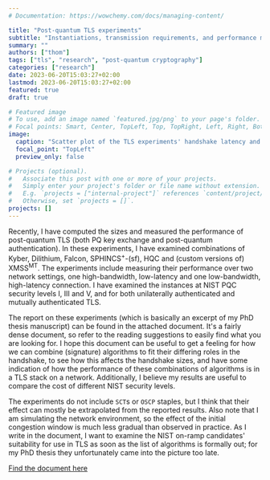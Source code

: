 ```yaml
---
# Documentation: https://wowchemy.com/docs/managing-content/

title: "Post-quantum TLS experiments"
subtitle: "Instantiations, transmission requirements, and performance measurements for NIST security levels I, III and V"
summary: ""
authors: ["thom"]
tags: ["tls", "research", "post-quantum cryptography"]
categories: ["research"]
date: 2023-06-20T15:03:27+02:00
lastmod: 2023-06-20T15:03:27+02:00
featured: true
draft: true

# Featured image
# To use, add an image named `featured.jpg/png` to your page's folder.
# Focal points: Smart, Center, TopLeft, Top, TopRight, Left, Right, BottomLeft, Bottom, BottomRight.
image:
  caption: "Scatter plot of the TLS experiments' handshake latency and size"
  focal_point: "TopLeft"
  preview_only: false

# Projects (optional).
#   Associate this post with one or more of your projects.
#   Simply enter your project's folder or file name without extension.
#   E.g. `projects = ["internal-project"]` references `content/project/deep-learning/index.md`.
#   Otherwise, set `projects = []`.
projects: []
---
```

Recently, I have computed the sizes and measured the performance of post-quantum TLS (both PQ key exchange and post-quantum authentication). In these experiments, I have examined combinations of Kyber, Dilithium, Falcon, SPHINCS<sup>+</sup>-(sf), HQC and (custom versions of) XMSS<sup>MT</sup>. The experiments include measuring their performance over two network settings, one high-bandwidth, low-latency and one low-bandwidth, high-latency connection.
I have examined the instances at NIST PQC security levels I, III and V, and for both unilaterally authenticated and mutually authenticated TLS.

The report on these experiments (which is basically an excerpt of my PhD thesis manuscript) can be found in the attached document. It's a fairly dense document, so refer to the reading suggestions to easily find what you are looking for.
I hope this document can be useful to get a feeling for how we can combine (signature) algorithms to fit their differing roles in the handshake, to see how this affects the handshake sizes, and have some indication of how the performance of these combinations of algorithms is in a TLS stack on a network. Additionally, I believe my results are useful to compare the cost of different NIST security levels.

The experiments do not include `SCT`s or `OSCP` staples, but I think that their effect can mostly be extrapolated from the reported results. Also note that I am simulating the network environment, so the effect of the initial congestion window is much less gradual than observed in practice.
As I write in the document, I want to examine the NIST on-ramp candidates' suitability for use in TLS as soon as the list of algorithms is formally out; for my PhD thesis they unfortunately came into the picture too late.

[Find the document here](handout-tls.pdf)